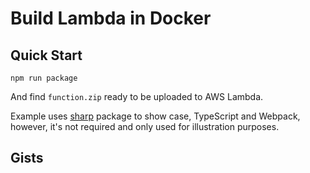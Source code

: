# Build Lambda in Docker

## Quick Start

```shell
npm run package
```

And find `function.zip` ready to be uploaded to AWS Lambda.

Example uses [sharp](https://www.npmjs.com/package/sharp) package to show case, TypeScript and Webpack, however, it's not required and only used for illustration purposes.

## Gists